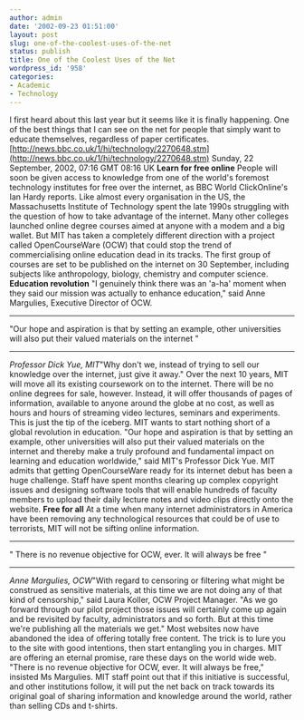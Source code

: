 ```yaml
---
author: admin
date: '2002-09-23 01:51:00'
layout: post
slug: one-of-the-coolest-uses-of-the-net
status: publish
title: One of the Coolest Uses of the Net
wordpress_id: '958'
categories:
- Academic
- Technology
---
```


I first heard about this last year but it seems like it is finally
happening. One of the best things that I can see on the net for people
that simply want to educate themselves, regardless of paper
certificates.
[http://news.bbc.co.uk/1/hi/technology/2270648.stm](http://news.bbc.co.uk/1/hi/technology/2270648.stm)
Sunday, 22 September, 2002, 07:16 GMT 08:16 UK **Learn for free online**
People will soon be given access to knowledge from one of the world's
foremost technology institutes for free over the internet, as BBC World
ClickOnline's Ian Hardy reports. Like almost every organisation in the
US, the Massachusetts Institute of Technology spent the late 1990s
struggling with the question of how to take advantage of the internet.
Many other colleges launched online degree courses aimed at anyone with
a modem and a big wallet. But MIT has taken a completely different
direction with a project called OpenCourseWare (OCW) that could stop the
trend of commercialising online education dead in its tracks. The first
group of courses are set to be published on the internet on 30
September, including subjects like anthropology, biology, chemistry and
computer science. **Education revolution** "I genuinely think there was
an 'a-ha' moment when they said our mission was actually to enhance
education," said Anne Margulies, Executive Director of OCW.

* * * * *

"Our hope and aspiration is that by setting an example, other
universities will also put their valued materials on the internet "

* * * * *

*Professor Dick Yue, MIT*"Why don't we, instead of trying to sell our
knowledge over the internet, just give it away." Over the next 10 years,
MIT will move all its existing coursework on to the internet. There will
be no online degrees for sale, however. Instead, it will offer thousands
of pages of information, available to anyone around the globe at no
cost, as well as hours and hours of streaming video lectures, seminars
and experiments. This is just the tip of the iceberg. MIT wants to start
nothing short of a global revolution in education. "Our hope and
aspiration is that by setting an example, other universities will also
put their valued materials on the internet and thereby make a truly
profound and fundamental impact on learning and education worldwide,"
said MIT's Professor Dick Yue. MIT admits that getting OpenCourseWare
ready for its internet debut has been a huge challenge. Staff have spent
months clearing up complex copyright issues and designing software tools
that will enable hundreds of faculty members to upload their daily
lecture notes and video clips directly onto the website. **Free for
all** At a time when many internet administrators in America have been
removing any technological resources that could be of use to terrorists,
MIT will not be sifting online information.

* * * * *

" There is no revenue objective for OCW, ever. It will always be free "

* * * * *

*Anne Margulies, OCW*"With regard to censoring or filtering what might
be construed as sensitive materials, at this time we are not doing any
of that kind of censorship," said Laura Koller, OCW Project Manager. "As
we go forward through our pilot project those issues will certainly come
up again and be revisited by faculty, administrators and so forth. But
at this time we're publishing all the materials we get." Most websites
now have abandoned the idea of offering totally free content. The trick
is to lure you to the site with good intentions, then start entangling
you in charges. MIT are offering an eternal promise, rare these days on
the world wide web. "There is no revenue objective for OCW, ever. It
will always be free," insisted Ms Margulies. MIT staff point out that if
this initiative is successful, and other institutions follow, it will
put the net back on track towards its original goal of sharing
information and knowledge around the world, rather than selling CDs and
t-shirts.
